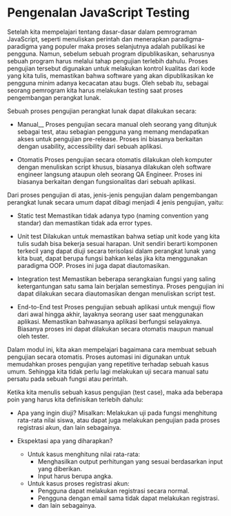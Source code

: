 # Pengenalan JavaScript Testing

Setelah kita mempelajari tentang dasar-dasar dalam pemrograman JavaScript, seperti menuliskan perintah dan menerapkan paradigma-paradigma yang populer maka proses selanjutnya adalah publikasi ke pengguna. Namun, sebelum sebuah program dipublikasikan, seharusnya sebuah program harus melalui tahap pengujian terlebih dahulu. Proses pengujian tersebut digunakan untuk melakukan kontrol kualitas dari kode yang kita tulis, memastikan bahwa software yang akan dipublikasikan ke pengguna minim adanya kecacatan atau bugs. Oleh sebab itu, sebagai seorang pemrogram kita harus melakukan testing saat proses pengembangan perangkat lunak.

Sebuah proses pengujian perangkat lunak dapat dilakukan secara:

- Manual\_\_
  Proses pengujian secara manual oleh seorang yang ditunjuk sebagai test, atau sebagian pengguna yang memang mendapatkan akses untuk pengujian pre-release. Proses ini biasanya berkaitan dengan usability, accessibility dari sebuah aplikasi.

- Otomatis
  Proses pengujian secara otomatis dilakukan oleh komputer dengan menuliskan script khusus, biasanya dilakukan oleh software engineer langsung ataupun oleh seorang QA Engineer. Proses ini biasanya berkaitan dengan fungsionalitas dari sebuah aplikasi.

Dari proses pengujian di atas, jenis-jenis pengujian dalam pengembangan perangkat lunak secara umum dapat dibagi menjadi 4 jenis pengujian, yaitu:

- Static test
  Memastikan tidak adanya typo (naming convention yang standar) dan memastikan tidak ada error types.

- Unit test
  Dilakukan untuk memastikan bahwa setiap unit kode yang kita tulis sudah bisa bekerja sesuai harapan. Unit sendiri berarti komponen terkecil yang dapat diuji secara terisolasi dalam perangkat lunak yang kita buat, dapat berupa fungsi bahkan kelas jika kita menggunakan paradigma OOP. Proses ini juga dapat diautomasikan.

- Integration test
  Memastikan beberapa serangkaian fungsi yang saling ketergantungan satu sama lain berjalan semestinya. Proses pengujian ini dapat dilakukan secara diautomasikan dengan menuliskan script test.

- End-to-End test
  Proses pengujian sebuah aplikasi untuk menguji flow dari awal hingga akhir, layaknya seorang user saat menggunakan aplikasi. Memastikan bahwasanya aplikasi berfungsi selayaknya. Biasanya proses ini dapat dilakukan secara otomatis maupun manual oleh tester.

Dalam modul ini, kita akan mempelajari bagaimana cara membuat sebuah pengujian secara otomatis. Proses automasi ini digunakan untuk memudahkan proses pengujian yang repetitive terhadap sebuah kasus umum. Sehingga kita tidak perlu lagi melakukan uji secara manual satu persatu pada sebuah fungsi atau perintah.

Ketika kita menulis sebuah kasus pengujian (test case), maka ada beberapa poin yang harus kita definisikan terlebih dahulu:

- Apa yang ingin diuji?
  Misalkan: Melakukan uji pada fungsi menghitung rata-rata nilai siswa, atau dapat juga melakukan pengujian pada proses registrasi akun, dan lain sebagainya.

- Ekspektasi apa yang diharapkan?
  - Untuk kasus menghitung nilai rata-rata:
    - Menghasilkan output perhitungan yang sesuai berdasarkan input yang diberikan.
    - Input harus berupa angka.
  - Untuk kasus proses registrasi akun:
    - Pengguna dapat melakukan registrasi secara normal.
    - Pengguna dengan email sama tidak dapat melakukan registrasi.
    - dan lain sebagainya.
